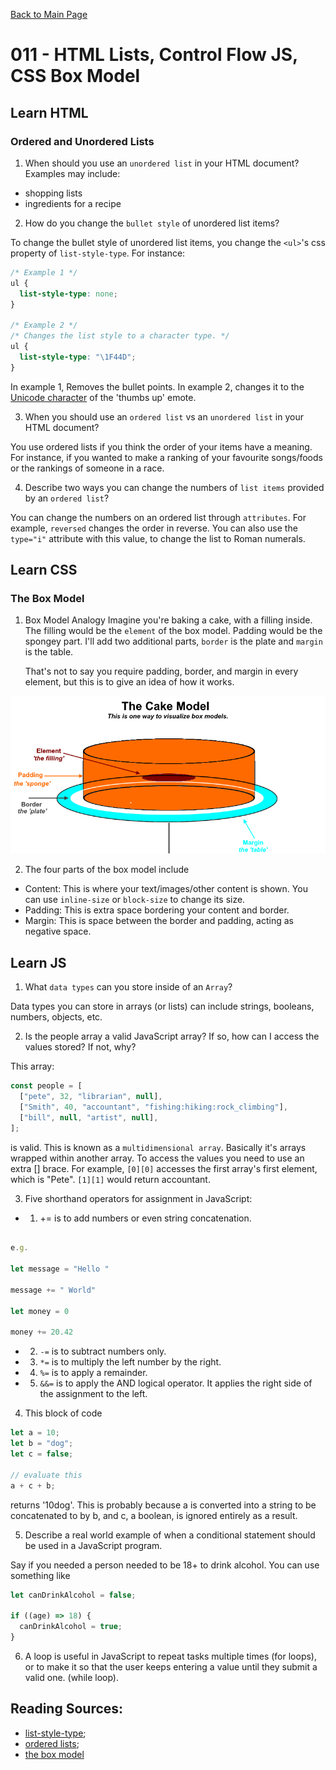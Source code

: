 [Back to Main Page](https://roguestar112.github.io/reading-notes/)

# 011 - HTML Lists, Control Flow JS, CSS Box Model

## Learn HTML

### Ordered and Unordered Lists

1. When should you use an `unordered list` in your HTML document?
   Examples may include:

- shopping lists
- ingredients for a recipe

2. How do you change the `bullet style` of unordered list items?

To change the bullet style of unordered list items, you change the `<ul>`'s css property of `list-style-type`.
For instance:

```css
/* Example 1 */
ul {
  list-style-type: none;
}

/* Example 2 */
/* Changes the list style to a character type. */
ul {
  list-style-type: "\1F44D";
}
```

In example 1, Removes the bullet points. In example 2, changes it to the [Unicode character](https://www.compart.com/en/unicode/U+1F44D) of the 'thumbs up' emote.

3. When you should use an `ordered list` vs an `unordered list` in your HTML document?

You use ordered lists if you think the order of your items have a meaning. For instance, if you wanted to make a ranking of your favourite songs/foods or the rankings of someone in a race.

4. Describe two ways you can change the numbers of `list items` provided by an `ordered list`?

You can change the numbers on an ordered list through `attributes`. For example, `reversed` changes the order in reverse.
You can also use the `type="i"` attribute with this value, to change the list to Roman numerals.

## Learn CSS

### The Box Model

1. Box Model Analogy
   Imagine you're baking a cake, with a filling inside. The filling would be the `element` of the box model. Padding would be the spongey part.
   I'll add two additional parts, `border` is the plate and `margin` is the table.

   That's not to say you require padding, border, and margin in every element, but this is to give an idea of how it works.

![cakemodel](../images/cakemodel.png)

2. The four parts of the box model include

- Content: This is where your text/images/other content is shown. You can use `inline-size` or `block-size` to change its size.
- Padding: This is extra space bordering your content and border.
- Margin: This is space between the border and padding, acting as negative space.

## Learn JS

1. What `data types` can you store inside of an `Array`?

Data types you can store in arrays (or lists) can include strings, booleans, numbers, objects, etc.

2. Is the people array a valid JavaScript array? If so, how can I access the values stored? If not, why?

This array:

```js
const people = [
  ["pete", 32, "librarian", null],
  ["Smith", 40, "accountant", "fishing:hiking:rock_climbing"],
  ["bill", null, "artist", null],
];
```

is valid. This is known as a `multidimensional array`. Basically it's arrays wrapped within another array. To access the values
you need to use an extra [] brace. For example, `[0][0]` accesses the first array's first element, which is "Pete". `[1][1]` would return
accountant.

3. Five shorthand operators for assignment in JavaScript:

- 1. += is to add numbers or even string concatenation.

```js

e.g.

let message = "Hello "

message += " World"

let money = 0

money += 20.42

```

- 2. `-=` is to subtract numbers only.

- 3. `*=` is to multiply the left number by the right.

- 4. `%=` is to apply a remainder.

- 5. `&&=` is to apply the AND logical operator. It applies the right side of the assignment to the left.

4. This block of code

```js
let a = 10;
let b = "dog";
let c = false;

// evaluate this
a + c + b;
```

returns '10dog'. This is probably because a is converted into a string to be concatenated to by b, and c, a boolean, is ignored entirely as a result.

5. Describe a real world example of when a conditional statement should be used in a JavaScript program.

Say if you needed a person needed to be 18+ to drink alcohol. You can use something like

```js
let canDrinkAlcohol = false;

if ((age) => 18) {
  canDrinkAlcohol = true;
}
```

6. A loop is useful in JavaScript to repeat tasks multiple times (for loops), or to make it so that the user keeps entering a value until they submit
   a valid one. (while loop).

## Reading Sources:

- [list-style-type](https://developer.mozilla.org/en-US/docs/Web/CSS/list-style-type);
- [ordered lists](https://developer.mozilla.org/en-US/docs/Web/HTML/Element/ol);
- [the box model](https://developer.mozilla.org/en-US/docs/Learn/CSS/Building_blocks/The_box_model)
